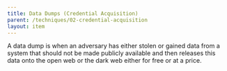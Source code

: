 ```yaml
---
title: Data Dumps (Credential Acquisition)
parent: /techniques/02-credential-acquisition
layout: item
---
```


<p>A data dump is when an adversary has either stolen or gained data from a system that should not be made publicly available and then releases this data onto the open web or the dark web either for free or at a price.</p>
